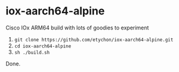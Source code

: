 # iox-aarch64-alpine
Cisco IOx ARM64 build with lots of goodies to experiment

1. `git clone https://github.com/etychon/iox-aarch64-alpine.git`
1. `cd iox-aarch64-alpine`
1. `sh ./build.sh`

Done.
